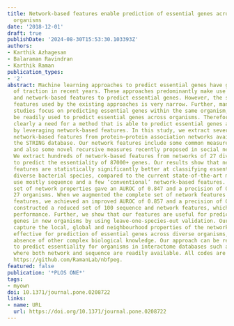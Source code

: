 ```yaml
---
title: Network-based features enable prediction of essential genes across diverse
  organisms
date: '2018-12-01'
draft: true
publishDate: '2024-08-30T15:53:30.103393Z'
authors:
- Karthik Azhagesan
- Balaraman Ravindran
- Karthik Raman
publication_types:
- '2'
abstract: Machine learning approaches to predict essential genes have gained a lot
  of traction in recent years. These approaches predominantly make use of sequence
  and network-based features to predict essential genes. However, the scope of network-based
  features used by the existing approaches is very narrow. Further, many of these
  studies focus on predicting essential genes within the same organism, which cannot
  be readily used to predict essential genes across organisms. Therefore, there is
  clearly a need for a method that is able to predict essential genes across organisms,
  by leveraging network-based features. In this study, we extract several sets of
  network-based features from protein–protein association networks available from
  the STRING database. Our network features include some common measures of centrality,
  and also some novel recursive measures recently proposed in social network literature.
  We extract hundreds of network-based features from networks of 27 diverse organisms
  to predict the essentiality of 87000+ genes. Our results show that network-based
  features are statistically significantly better at classifying essential genes across
  diverse bacterial species, compared to the current state-of-the-art methods, which
  use mostly sequence and a few ‘conventional’ network-based features. Our diverse
  set of network properties gave an AUROC of 0.847 and a precision of 0.320 across
  27 organisms. When we augmented the complete set of network features with sequence-derived
  features, we achieved an improved AUROC of 0.857 and a precision of 0.335. We also
  constructed a reduced set of 100 sequence and network features, which gave a comparable
  performance. Further, we show that our features are useful for predicting essential
  genes in new organisms by using leave-one-species-out validation. Our network features
  capture the local, global and neighbourhood properties of the network and are hence
  effective for prediction of essential genes across diverse organisms, even in the
  absence of other complex biological knowledge. Our approach can be readily exploited
  to predict essentiality for organisms in interactome databases such as the STRING,
  where both network and sequence are readily available. All codes are available at
  https://github.com/RamanLab/nbfpeg.
featured: false
publication: '*PLOS ONE*'
tags:
- myown
doi: 10.1371/journal.pone.0208722
links:
- name: URL
  url: https://doi.org/10.1371/journal.pone.0208722
---
```


